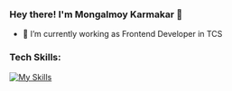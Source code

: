 ### Hey there! I'm Mongalmoy Karmakar 👋

- 🔭 I’m currently working as Frontend Developer in TCS

<!--
**mongalmoy/mongalmoy** is a ✨ _special_ ✨ repository because its `README.md` (this file) appears on your GitHub profile.

Here are some ideas to get you started:

- 🔭 I’m currently working on ...
- 🌱 I’m currently learning ...
- 👯 I’m looking to collaborate on ...
- 🤔 I’m looking for help with ...
- 💬 Ask me about ...
- 📫 How to reach me: ...
- 😄 Pronouns: ...
- ⚡ Fun fact: ...
-->
### <p>Tech Skills:</p>
[![My Skills](https://skillicons.dev/icons?i=cpp,js,html,css,bootstrap,react,node,express,mongodb)](https://skillicons.dev)
